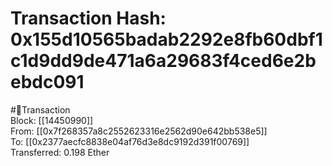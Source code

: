 
Transaction Hash: 0x155d10565badab2292e8fb60dbf1c1d9dd9de471a6a29683f4ced6e2bebdc091
====================================================================================
  
#💸Transaction  
Block: [[14450990]]  
From: [[0x7f268357a8c2552623316e2562d90e642bb538e5]]  
To: [[0x2377aecfc8838e04af76d3e8dc9192d391f00769]]  
Transferred: 0.198 Ether